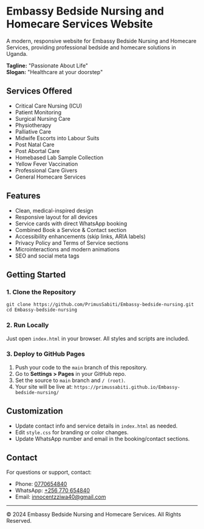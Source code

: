 # Embassy Bedside Nursing and Homecare Services Website

A modern, responsive website for Embassy Bedside Nursing and Homecare Services, providing professional bedside and homecare solutions in Uganda.

**Tagline:** "Passionate About Life"  
**Slogan:** "Healthcare at your doorstep"

## Services Offered
- Critical Care Nursing (ICU)
- Patient Monitoring
- Surgical Nursing Care
- Physiotherapy
- Palliative Care
- Midwife Escorts into Labour Suits
- Post Natal Care
- Post Abortal Care
- Homebased Lab Sample Collection
- Yellow Fever Vaccination
- Professional Care Givers
- General Homecare Services

## Features
- Clean, medical-inspired design
- Responsive layout for all devices
- Service cards with direct WhatsApp booking
- Combined Book a Service & Contact section
- Accessibility enhancements (skip links, ARIA labels)
- Privacy Policy and Terms of Service sections
- Microinteractions and modern animations
- SEO and social meta tags

## Getting Started

### 1. Clone the Repository
```
git clone https://github.com/PrimusSabiti/Embassy-bedside-nursing.git
cd Embassy-bedside-nursing
```

### 2. Run Locally
Just open `index.html` in your browser. All styles and scripts are included.

### 3. Deploy to GitHub Pages
1. Push your code to the `main` branch of this repository.
2. Go to **Settings > Pages** in your GitHub repo.
3. Set the source to `main` branch and `/ (root)`.
4. Your site will be live at:
   `https://primussabiti.github.io/Embassy-bedside-nursing/`

## Customization
- Update contact info and service details in `index.html` as needed.
- Edit `style.css` for branding or color changes.
- Update WhatsApp number and email in the booking/contact sections.

## Contact
For questions or support, contact:
- Phone: [0770654840](tel:0770654840)
- WhatsApp: [+256 770 654840](https://wa.me/256770654840)
- Email: [innocentzziwa40@gmail.com](mailto:innocentzziwa40@gmail.com)

---
© 2024 Embassy Bedside Nursing and Homecare Services. All Rights Reserved. 